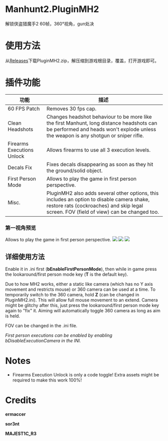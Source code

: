 # Manhunt2.PluginMH2
解锁侠盗猎魔手2 60帧，360°视角，gun处决

# 使用方法
从[Releases](https://github.com/ermaccer/Manhunt2.PluginMH2/releases)下载PluginMH2.zip，解压缩到游戏根目录，覆盖，打开游戏即可。

# 插件功能

| 功能 | 描述 | 
|     ---      |   ---        | 
| 60 FPS Patch |  Removes 30 fps cap. | 
| Clean Headshots | Changes headshot behaviour to be more like the first Manhunt, long distance headshots can be performed and heads won't explode unless the weapon is any shotgun or sniper rifle. | 
| Firearms Executions Unlock | Allows firearms to use all 3 execution levels.  |
| Decals Fix | Fixes decals disappearing as soon as they hit the ground/solid object. | 
| First Person Mode | Allows to play the game in first person perspective. | 
| Misc. | PluginMH2 also adds several other options, this includes an option to disable camera shake, restore rats (cockroaches) and skip legal screen. FOV (field of view) can be changed too. |

### 第一视角预览

Allows to play the game in first person perspective.
![](https://i.imgur.com/1Pr2bcJ.png)
![](https://i.imgur.com/ppXmmsS.png)
![](https://i.imgur.com/YsirzO9.jpg)

## 详细使用方法
Enable it in .ini first (**bEnableFirstPersonMode**), then while in game press the lookaround/first person mode key (**T** is the default key).

Due to how MH2 works, either a static like camera (which has no Y axis movement and restricts mouse) or 360 camera can be used at a time. To
temporarily switch to the 360 camera, hold **Z** (can be changed in PluginMH2.ini). This will allow full mouse movement to an extend. 
Camera might be glitchy after this, just press the lookaround/first person mode key again to "fix" it. Aiming will automatically toggle 360 camera as long as aim is held.

FOV can be changed in the .ini file.

*First person executions can be enabled by enabling bDisableExecutionCamera in the INI.*

# Notes

- Firearms Execution Unlock is only a code toggle! Extra assets might be required to make this work 100%!



# Credits

**ermaccer**

**sor3nt**

**MAJEST1C_R3**
